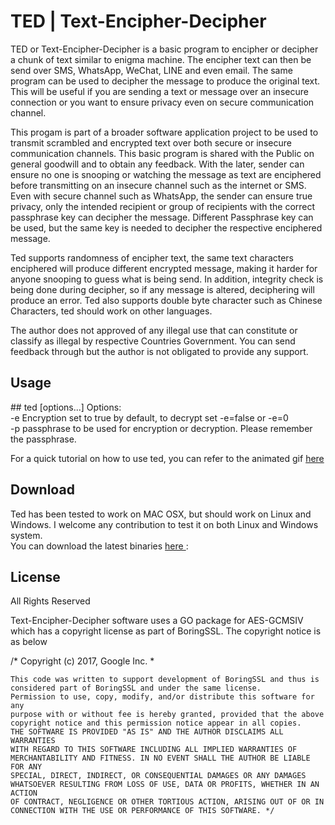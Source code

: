 #  TED | Text-Encipher-Decipher 
TED or Text-Encipher-Decipher is a basic program to encipher or decipher a chunk of text similar to enigma machine. The encipher text can then be send over SMS, WhatsApp, WeChat, LINE and even email. The same program can be used to decipher the message to produce the original text. This will be useful if you are sending a text or message over an insecure connection or you want to ensure privacy even on secure communication channel.

This progam is part of a broader software application project to be used to transmit scrambled and encrypted text over both secure or insecure communication channels. This basic program is shared with the Public on general goodwill and to obtain any feedback. With the later, sender can ensure no one is snooping or watching the message as text are enciphered before transmitting on an insecure channel such as the internet or SMS. Even with secure channel such as WhatsApp, the sender can ensure true privacy, only the intended recipient or group of recipients with the correct passphrase key can decipher the message. Different Passphrase key can be used, but the same key is needed to decipher the respective enciphered message. <p>
Ted supports randomness of encipher text, the same text characters enciphered will produce different encrypted message, making it harder for anyone snooping to guess what is being send. In addition, integrity check is being done during decipher, so if any message is altered, deciphering will produce an error. Ted also supports double byte character such as Chinese Characters, ted should work on other languages.

The author does not approved of any illegal use that can constitute or classify as illegal by respective Countries Government. You can send feedback through but the author is not obligated to provide any support.

<h2>Usage </h2>
## ted [options...] 
Options: <br>
  -e  Encryption set to true by default, to decrypt set -e=false or -e=0 <br>
  -p  passphrase to be used for encryption or decryption. Please remember the passphrase. <br>

</p>
For a quick tutorial on how to use ted, you can refer to the animated gif <a href="https://github.com/maxng07/ted/blob/master/ted.gif"> here </a>
  
<h2>Download </h2>
Ted has been tested to work on MAC OSX, but should work on Linux and Windows. I welcome any contribution to test it on both Linux and Windows system. <br>
You can download the latest binaries <a href="https://github.com/maxng07/ted/releases">here </a>: <br>
<h2>License </h2>
All Rights Reserved <p>
Text-Encipher-Decipher software uses a GO package for AES-GCMSIV which has a copyright license as part of BoringSSL. The copyright notice  is as below

/* Copyright (c) 2017, Google Inc. *

    This code was written to support development of BoringSSL and thus is
    considered part of BoringSSL and under the same license.
    Permission to use, copy, modify, and/or distribute this software for any
    purpose with or without fee is hereby granted, provided that the above
    copyright notice and this permission notice appear in all copies.
    THE SOFTWARE IS PROVIDED "AS IS" AND THE AUTHOR DISCLAIMS ALL WARRANTIES
    WITH REGARD TO THIS SOFTWARE INCLUDING ALL IMPLIED WARRANTIES OF
    MERCHANTABILITY AND FITNESS. IN NO EVENT SHALL THE AUTHOR BE LIABLE FOR ANY
    SPECIAL, DIRECT, INDIRECT, OR CONSEQUENTIAL DAMAGES OR ANY DAMAGES
    WHATSOEVER RESULTING FROM LOSS OF USE, DATA OR PROFITS, WHETHER IN AN ACTION
    OF CONTRACT, NEGLIGENCE OR OTHER TORTIOUS ACTION, ARISING OUT OF OR IN
    CONNECTION WITH THE USE OR PERFORMANCE OF THIS SOFTWARE. */


